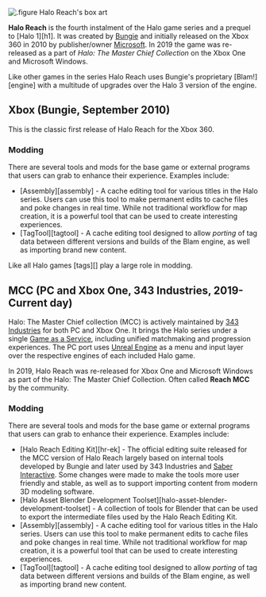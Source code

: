 ![.figure Halo Reach's box art](Halo_reach_final_boxshot.jpg)

**Halo Reach** is the fourth instalment of the Halo game series and a prequel to [Halo 1][h1]. It was created by [Bungie][bungie] and initially released on the Xbox 360 in 2010 by publisher/owner [Microsoft][]. In 2019 the game was re-released as a part of *Halo: The Master Chief Collection* on the Xbox One and Microsoft Windows.

Like other games in the series Halo Reach uses Bungie's proprietary [Blam!][engine] with a multitude of upgrades over the Halo 3 version of the engine.

## Xbox (Bungie, September 2010)
This is the classic first release of Halo Reach for the Xbox 360.

### Modding
There are several tools and mods for the base game or external programs that users can grab to enhance their experience. Examples include:

* [Assembly][assembly] - A cache editing tool for various titles in the Halo series. Users can use this tool to make permanent edits to cache files and poke changes in real time. While not traditional workflow for map creation, it is a powerful tool that can be used to create interesting experiences. 
* [TagTool][tagtool] - A cache editing tool designed to allow *porting* of tag data between different versions and builds of the Blam engine, as well as importing brand new content.

Like all Halo games [tags][] play a large role in modding.

## MCC (PC and Xbox One, 343 Industries, 2019-Current day)
Halo: The Master Chief collection (MCC) is actively maintained by [343 Industries][343i] for both PC and Xbox One. It brings the Halo series under a single [Game as a Service][gaas], including unified matchmaking and progression experiences. The PC port uses [Unreal Engine][unreal] as a menu and input layer over the respective engines of each included Halo game.

In 2019, Halo Reach was re-released for Xbox One and Microsoft Windows as part of the Halo: The Master Chief Collection. Often called **Reach MCC** by the community.

### Modding
There are several tools and mods for the base game or external programs that users can grab to enhance their experience. Examples include:

* [Halo Reach Editing Kit][hr-ek] - The official editing suite released for the MCC version of Halo Reach largely based on internal tools developed by Bungie and later used by 343 Industries and [Saber Interactive][saber]. Some changes were made to make the tools more user friendly and stable, as well as to support importing content from modern 3D modeling software.
* [Halo Asset Blender Development Toolset][halo-asset-blender-development-toolset] - A collection of tools for Blender that can be used to export the intermediate files used by the Halo Reach Editing Kit. 
* [Assembly][assembly] - A cache editing tool for various titles in the Halo series. Users can use this tool to make permanent edits to cache files and poke changes in real time. While not traditional workflow for map creation, it is a powerful tool that can be used to create interesting experiences. 
* [TagTool][tagtool] - A cache editing tool designed to allow *porting* of tag data between different versions and builds of the Blam engine, as well as importing brand new content.

[bungie]: https://en.wikipedia.org/wiki/Bungie
[microsoft]: https://en.wikipedia.org/wiki/Xbox_Game_Studios
[saber]: https://en.wikipedia.org/wiki/Saber_Interactive
[343i]: https://en.wikipedia.org/wiki/343_Industries
[gaas]: https://en.wikipedia.org/wiki/Games_as_a_service
[unreal]: https://en.wikipedia.org/wiki/Unreal_Engine
